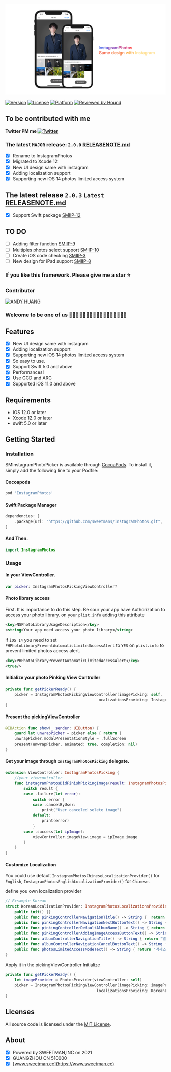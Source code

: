 <p align="center" >
	<img src="https://github.com/sweetmans/InstagramPhotos/blob/develop/Assets/banner.png" title="SMInstagramPhotoPicker" float=left>
</p>

[![Version](https://img.shields.io/cocoapods/v/InstagramPhotos.svg?style=for-the-badge&logo=appveyort)](http://cocoapods.org/pods/InstagramPhotos)
[![License](https://img.shields.io/cocoapods/l/InstagramPhotos.svg?style=for-the-badge&logo=appveyor)](http://cocoapods.org/pods/InstagramPhotos)
[![Platform](https://img.shields.io/cocoapods/p/InstagramPhotos.svg?style=for-the-badge&logo=appveyor)](http://cocoapods.org/pods/InstagramPhotos)
[![Reviewed by Hound](https://img.shields.io/badge/Reviewed_by-Hound-8E64B0.svg?style=for-the-badge&logo=appveyor)](https://houndci.com)

## To be contributed with me
#### Twitter PM me [![Twitter](https://img.shields.io/twitter/url?label=tubepets&style=social&url=https%3A%2F%2Ftwitter.com%2Ftubepets)](https://twitter.com/tubepets)

### The latest `MAJOR` release: `2.0.0` [RELEASENOTE.md](https://github.com/sweetmans/InstagramPhotos/blob/develop/RELEASENOTE.md)
- [x] Rename to InstagramPhotos
- [x] Migrated to Xcode 12
- [x] New UI design same with instagram
- [x] Adding localization support
- [x] Supporting new iOS 14 photos limited access system

## The latest release `2.0.3` `Latest` [RELEASENOTE.md](https://github.com/sweetmans/InstagramPhotos/blob/develop/RELEASENOTE.md)
- [x] Support Swift package [SMIIP-12](https://sweetmancc.atlassian.net/browse/SMIIP-12)

## TO DO 
- [ ] Adding filter function [SMIIP-9](https://sweetmancc.atlassian.net/browse/SMIIP-9)
- [ ] Multiples photos select support [SMIIP-10](https://sweetmancc.atlassian.net/browse/SMIIP-10)
- [ ] Create iOS code checking [SMIIP-3](https://sweetmancc.atlassian.net/browse/SMIIP-3)
- [ ] New design for iPad support [SMIIP-8](https://sweetmancc.atlassian.net/browse/SMIIP-8)

### If you like this framework. Please give me a star ⭐️
### Contributor
<p align="left" >
<a href="https://github.com/sweetmans">
	<img src="https://avatars.githubusercontent.com/u/22865790?s=60&v=4" title="ANDY HUANG" float=left>
</a>
</p>

### Welcome to be one of us 🧑🏻‍💻🧑‍💻🧑🏼‍💻🧑🏽‍💻🧑🏾‍💻🧑🏿‍💻

## Features
- [x] New UI design same with instagram
- [x] Adding localization support
- [x] Supporting new iOS 14 photos limited access system
- [x] So easy to use.
- [x] Support Swift 5.0 and above
- [x] Performances!
- [x] Use GCD and ARC
- [x] Supported iOS 11.0 and above
## Requirements
- iOS 12.0 or later
- Xcode 12.0 or later
- swift 5.0 or later

## Getting Started

### Installation

SMInstagramPhotoPicker is available through [CocoaPods](http://cocoapods.org). To install
it, simply add the following line to your Podfile:
#### Cocoapods
```ruby
pod 'InstagramPhotos'
```
#### Swift Package Manager
```swift
dependencies: [
    .package(url: "https://github.com/sweetmans/InstagramPhotos.git", .upToNextMajor(from: "2.0.0"))
]
```

#### And Then.
```swift
import InstagramPhotos
```

### Usage
#### In your ViewController.
```swift
var picker: InstagramPhotosPickingViewController?
```
#### Photo library access
First. It is importance to do this step.
Be sour your app have Authorization to access your photo library.
on your `plist.info` adding this attribute
```xml
<key>NSPhotoLibraryUsageDescription</key>
<string>Your app need access your photo library</string>
```
if `iOS 14` you need to set `PHPhotoLibraryPreventAutomaticLimitedAccessAlert` to `YES` on `plist.info` to prevent limited photos access alert.
```xml
<key>PHPhotoLibraryPreventAutomaticLimitedAccessAlert</key>
<true/>
```
#### Initialize your photo Pinking View Controller
```swift
private func getPickerReady() {
    picker = InstagramPhotosPickingViewController(imagePicking: self,
                                         ocalizationsProviding: InstagramPhotosChineseLocalizationProvider())
}
```
#### Present the pickingViewController
```swift
@IBAction func show(_ sender: UIButton) {
    guard let unwrapPicker = picker else { return }
    unwrapPicker.modalPresentationStyle = .fullScreen
    present(unwrapPicker, animated: true, completion: nil)
}
```

#### Get your image through `InstagramPhotosPicking` delegate.

```swift
extension ViewController: InstagramPhotosPicking {
    //your viewcontroller
    func instagramPhotosDidFinishPickingImage(result: InstagramPhotosPickingResult) {
        switch result {
        case .failure(let error):
            switch error {
            case .cancelByUser:
                print("User canceled selete image")
            default:
                print(error)
            }
        case .success(let ipImage):
            viewController.imageView.image = ipImage.image
        }
    }
}
```

#### Customize Localization
You could use default `InstagramPhotosChineseLocalizationProvider()` for `English`, `InstagramPhotosEnglishLocalizationProvider()` for `Chinese`.

define you own localization provider
```swift
// Exsample Korean
struct KoreanLocalizationProvider: InstagramPhotosLocalizationsProviding {
    public init() {}
    public func pinkingControllerNavigationTitle() -> String {  return "사진 선택" }
    public func pinkingControllerNavigationNextButtonText() -> String { return "다음 단계" }
    public func pinkingControllerDefaultAlbumName() -> String { return "사진 갤러리" }
    public func pinkingControllerAddingImageAccessButtonText() -> String { return "접근 가능한 사진 추가" }
    public func albumControllerNavigationTitle() -> String { return "앨범 선택" }
    public func albumControllerNavigationCancelButtonText() -> String { return "취소" }
    public func photosLimitedAccessModeText() -> String { return "액세스 권한이있는 모든 사진이 표시됩니다" }
}
```
Apply it in the pickingViewController Initialize
```swift
private func getPickerReady() {
    let imageProvider = PhotosProvider(viewController: self)
    picker = InstagramPhotosPickingViewController(imagePicking: imageProvider,
                                        localizationsProviding: KoreanLocalizationProvider())
}
```

## Licenses

All source code is licensed under the [MIT License](https://raw.github.com/rs/SDWebImage/master/LICENSE).

## About
- [x] Powered by SWEETMAN,INC on 2021
- [x] GUANGZHOU CN 510000
- [x] [www.sweetman.cc](https://www.sweetman.cc)
